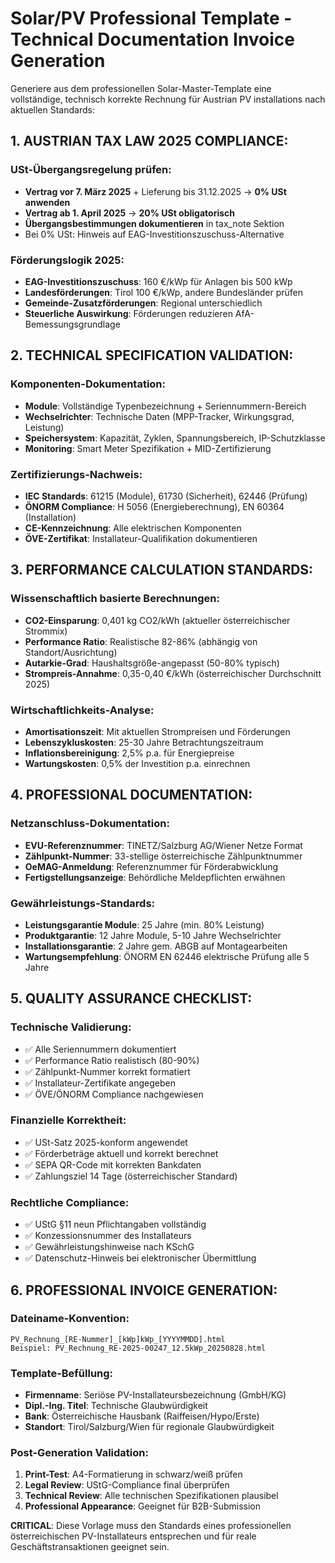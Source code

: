 # Solar/PV Professional Template - Technical Documentation Invoice Generation

Generiere aus dem professionellen Solar-Master-Template eine vollständige, technisch korrekte Rechnung für Austrian PV installations nach aktuellen Standards:

## 1. AUSTRIAN TAX LAW 2025 COMPLIANCE:

### USt-Übergangsregelung prüfen:
- **Vertrag vor 7. März 2025** + Lieferung bis 31.12.2025 → **0% USt anwenden**
- **Vertrag ab 1. April 2025** → **20% USt obligatorisch**
- **Übergangsbestimmungen dokumentieren** in tax_note Sektion
- Bei 0% USt: Hinweis auf EAG-Investitionszuschuss-Alternative

### Förderungslogik 2025:
- **EAG-Investitionszuschuss**: 160 €/kWp für Anlagen bis 500 kWp
- **Landesförderungen**: Tirol 100 €/kWp, andere Bundesländer prüfen
- **Gemeinde-Zusatzförderungen**: Regional unterschiedlich
- **Steuerliche Auswirkung**: Förderungen reduzieren AfA-Bemessungsgrundlage

## 2. TECHNICAL SPECIFICATION VALIDATION:

### Komponenten-Dokumentation:
- **Module**: Vollständige Typenbezeichnung + Seriennummern-Bereich
- **Wechselrichter**: Technische Daten (MPP-Tracker, Wirkungsgrad, Leistung)
- **Speichersystem**: Kapazität, Zyklen, Spannungsbereich, IP-Schutzklasse  
- **Monitoring**: Smart Meter Spezifikation + MID-Zertifizierung

### Zertifizierungs-Nachweis:
- **IEC Standards**: 61215 (Module), 61730 (Sicherheit), 62446 (Prüfung)
- **ÖNORM Compliance**: H 5056 (Energieberechnung), EN 60364 (Installation)
- **CE-Kennzeichnung**: Alle elektrischen Komponenten
- **ÖVE-Zertifikat**: Installateur-Qualifikation dokumentieren

## 3. PERFORMANCE CALCULATION STANDARDS:

### Wissenschaftlich basierte Berechnungen:
- **CO2-Einsparung**: 0,401 kg CO2/kWh (aktueller österreichischer Strommix)
- **Performance Ratio**: Realistische 82-86% (abhängig von Standort/Ausrichtung)
- **Autarkie-Grad**: Haushaltsgröße-angepasst (50-80% typisch)
- **Strompreis-Annahme**: 0,35-0,40 €/kWh (österreichischer Durchschnitt 2025)

### Wirtschaftlichkeits-Analyse:
- **Amortisationszeit**: Mit aktuellen Strompreisen und Förderungen
- **Lebenszykluskosten**: 25-30 Jahre Betrachtungszeitraum
- **Inflationsbereinigung**: 2,5% p.a. für Energiepreise
- **Wartungskosten**: 0,5% der Investition p.a. einrechnen

## 4. PROFESSIONAL DOCUMENTATION:

### Netzanschluss-Dokumentation:
- **EVU-Referenznummer**: TINETZ/Salzburg AG/Wiener Netze Format
- **Zählpunkt-Nummer**: 33-stellige österreichische Zählpunktnummer
- **OeMAG-Anmeldung**: Referenznummer für Förderabwicklung
- **Fertigstellungsanzeige**: Behördliche Meldepflichten erwähnen

### Gewährleistungs-Standards:
- **Leistungsgarantie Module**: 25 Jahre (min. 80% Leistung)
- **Produktgarantie**: 12 Jahre Module, 5-10 Jahre Wechselrichter
- **Installationsgarantie**: 2 Jahre gem. ABGB auf Montagearbeiten
- **Wartungsempfehlung**: ÖNORM EN 62446 elektrische Prüfung alle 5 Jahre

## 5. QUALITY ASSURANCE CHECKLIST:

### Technische Validierung:
- ✅ Alle Seriennummern dokumentiert
- ✅ Performance Ratio realistisch (80-90%)
- ✅ Zählpunkt-Nummer korrekt formatiert
- ✅ Installateur-Zertifikate angegeben
- ✅ ÖVE/ÖNORM Compliance nachgewiesen

### Finanzielle Korrektheit:
- ✅ USt-Satz 2025-konform angewendet
- ✅ Förderbeträge aktuell und korrekt berechnet
- ✅ SEPA QR-Code mit korrekten Bankdaten
- ✅ Zahlungsziel 14 Tage (österreichischer Standard)

### Rechtliche Compliance:
- ✅ UStG §11 neun Pflichtangaben vollständig
- ✅ Konzessionsnummer des Installateurs
- ✅ Gewährleistungshinweise nach KSchG
- ✅ Datenschutz-Hinweis bei elektronischer Übermittlung

## 6. PROFESSIONAL INVOICE GENERATION:

### Dateiname-Konvention:
```
PV_Rechnung_[RE-Nummer]_[kWp]kWp_[YYYYMMDD].html
Beispiel: PV_Rechnung_RE-2025-00247_12.5kWp_20250828.html
```

### Template-Befüllung:
- **Firmenname**: Seriöse PV-Installateursbezeichnung (GmbH/KG)
- **Dipl.-Ing. Titel**: Technische Glaubwürdigkeit
- **Bank**: Österreichische Hausbank (Raiffeisen/Hypo/Erste)
- **Standort**: Tirol/Salzburg/Wien für regionale Glaubwürdigkeit

### Post-Generation Validation:
1. **Print-Test**: A4-Formatierung in schwarz/weiß prüfen
2. **Legal Review**: UStG-Compliance final überprüfen
3. **Technical Review**: Alle technischen Spezifikationen plausibel
4. **Professional Appearance**: Geeignet für B2B-Submission

**CRITICAL**: Diese Vorlage muss den Standards eines professionellen österreichischen PV-Installateurs entsprechen und für reale Geschäftstransaktionen geeignet sein.